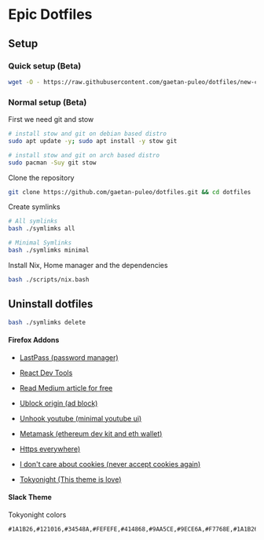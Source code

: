 # Epic Dotfiles

## Setup

### Quick setup (Beta)
```bash
wget -O - https://raw.githubusercontent.com/gaetan-puleo/dotfiles/new-config/install.bash | bash
```


### Normal setup (Beta)

First we need git and stow
```bash
# install stow and git on debian based distro
sudo apt update -y; sudo apt install -y stow git

# install stow and git on arch based distro
sudo pacman -Suy git stow
```
Clone the repository

```bash
git clone https://github.com/gaetan-puleo/dotfiles.git && cd dotfiles
```

Create symlinks
```bash
# All symlinks
bash ./symlimks all

# Minimal Symlinks
bash ./symlimks minimal
```
Install Nix, Home manager and the dependencies
```bash
bash ./scripts/nix.bash
```
## Uninstall dotfiles

```bash
bash ./symlimks delete
```
<!-- ### Advanced Setup -->

<!-- #### Install only wanted apps -->
<!-- You can install only the wanted packages -->
<!-- ```bash -->
<!-- makefile minimal # minimal Setup -->
<!-- makefile raspberry # Setup a raspberry server -->

<!-- # optionnal bundle --> 
<!-- makefile gui --> 
<!-- makefile server --> 
<!-- makefile design --> 
<!-- makefile office --> 
<!-- makefile dev --> 
<!-- ``` -->

#### Firefox Addons

- [LastPass (password manager)](https://addons.mozilla.org/fr/firefox/addon/lastpass-password-manager/)
- [React Dev Tools](https://addons.mozilla.org/fr/firefox/addon/react-devtools/)
- [Read Medium article for free](https://addons.mozilla.org/fr/firefox/addon/medium-unlimited-read-for-free/)
- [Ublock origin (ad block)](https://addons.mozilla.org/fr/firefox/addon/ublock-origin/)
- [Unhook youtube (minimal youtube ui)](https://addons.mozilla.org/fr/firefox/addon/youtube-recommended-videos/)

- [Metamask (ethereum dev kit and eth wallet)](https://addons.mozilla.org/fr/firefox/addon/ether-metamask/)
- [Https everywhere)](https://addons.mozilla.org/fr/firefox/addon/https-everywhere/)
- [I don't care about cookies (never accept cookies again)](https://addons.mozilla.org/fr/firefox/addon/i-dont-care-about-cookies/)

- [Tokyonight (This theme is love)](https://addons.mozilla.org/en-US/firefox/addon/tokyo_night/?)


#### Slack Theme

Tokyonight colors
```
#1A1B26,#121016,#34548A,#FEFEFE,#414868,#9AA5CE,#9ECE6A,#F7768E,#1A1B26,#9AA5CE
```

